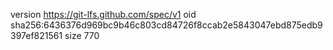 version https://git-lfs.github.com/spec/v1
oid sha256:6436376d969bc9b46c803cd84726f8ccab2e5843047ebd875edb9397ef821561
size 770
